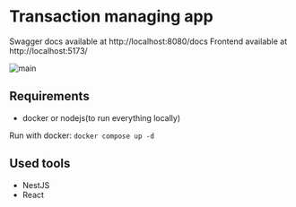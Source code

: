 # Transaction managing app

Swagger docs available at http://localhost:8080/docs
Frontend available at http://localhost:5173/

![main](https://github.com/user-attachments/assets/71c50bcb-59a1-4051-8691-d598cd745a69)


## Requirements

- docker or nodejs(to run everything locally)

Run with docker: ```docker compose up -d```

## Used tools

- NestJS
- React
